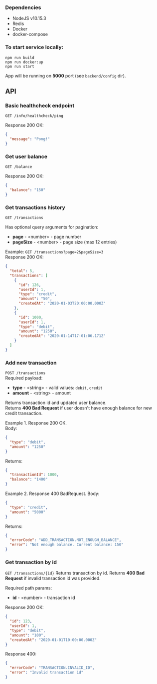 ### Dependencies
- NodeJS v10.15.3
- Redis
- Docker 
- docker-compose

### To start service locally:
```
npm run build
npm run docker:up
npm run start
```

App will be running on **5000** port (see `backend/config` dir).

## API
### Basic healthcheck endpoint 
`GET /info/healthcheck/ping`

Response 200 OK:
```json
{
  "message": "Pong!"
}
```

### Get user balance 
`GET /balance`

Response 200 OK:
```json
{
  "balance": "150"
}
```

### Get transactions history
`GET /transactions`

Has optional query arguments for pagination:
- **page** - \<number> - page number
- **pageSize** - \<number> - page size (max 12 entries)

Example: `GET /transactions?page=2&pageSize=3`  
Response 200 OK:
```json
{
  "total": 5,
  "transactions": [
    {
      "id": 126,
      "userId": 1,
      "type": "credit",
      "amount": "50",
      "createdAt": "2020-01-03T20:00:00.000Z"
    },
    {
      "id": 1000,
      "userId": 1,
      "type": "debit",
      "amount": "1250",
      "createdAt": "2020-01-14T17:01:06.171Z"
    }
  ]
}
```

### Add new transaction
`POST /transactions`  
Required payload:
- **type** - \<string> - valid values: `debit`, `credit`
- **amount** - \<string> - amount

Returns transaction id and updated user balance.  
Returns **400 Bad Request** if user doesn't have enough balance for new credit transaction.

Example 1. Response 200 OK.  
Body:
```json
{
  "type": "debit",
  "amount": "1250"
}
```
Returns:
```json
{
  "transactionId": 1000,
  "balance": "1400"
}
```

Example 2. Response 400 BadRequest. Body:
```json
{
  "type": "credit",
  "amount": "5000"
}
```
Returns:
```json
{
  "errorCode": "ADD_TRANSACTION.NOT_ENOUGH_BALANCE",
  "error": "Not enough balance. Current balance: 150"
}
```

### Get transaction by id
`GET /transactions/{id}`
Returns transaction by id.
Returns **400 Bad Request** if invalid transaction id was provided.

Required path params:
- **id** - \<number> - transaction id

Response 200 OK:
```json
{
  "id": 123,
  "userId": 1,
  "type": "debit",
  "amount": "100",
  "createdAt": "2020-01-01T10:00:00.000Z"
}
``` 

Response 400:
```json
{
  "errorCode": "TRANSACTION.INVALID_ID",
  "error": "Invalid transaction id"
}
```
